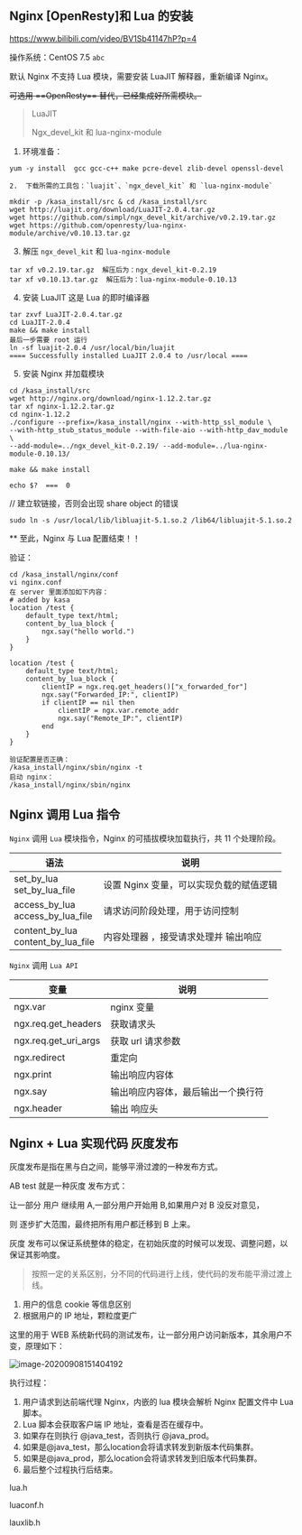 ##  Nginx [OpenResty]和 Lua 的安装

https://www.bilibili.com/video/BV1Sb41147hP?p=4

操作系统：CentOS 7.5  ```abc```

默认 Nginx 不支持 Lua 模块，需要安装 LuaJIT 解释器，重新编译 Nginx。

~~可选用 ==OpenResty== 替代，已经集成好所需模块。~~

>  LuaJIT
>
> Ngx_devel_kit 和 lua-nginx-module

1. 环境准备：

```shell
yum -y install  gcc gcc-c++ make pcre-devel zlib-devel openssl-devel
```

	2.  下载所需的工具包：`luajit`、`ngx_devel_kit` 和 `lua-nginx-module`

```shell
mkdir -p /kasa_install/src & cd /kasa_install/src
wget http://luajit.org/download/LuaJIT-2.0.4.tar.gz
wget https://github.com/simpl/ngx_devel_kit/archive/v0.2.19.tar.gz
wget https://github.com/openresty/lua-nginx-module/archive/v0.10.13.tar.gz
```

3.  解压 `ngx_devel_kit` 和 `lua-nginx-module`

```
tar xf v0.2.19.tar.gz  解压后为：ngx_devel_kit-0.2.19
tar xf v0.10.13.tar.gz  解压后为：lua-nginx-module-0.10.13
```

4.  安装 LuaJIT 这是 Lua 的即时编译器

```
tar zxvf LuaJIT-2.0.4.tar.gz
cd LuaJIT-2.0.4
make && make install
最后一步需要 root 运行
ln -sf luajit-2.0.4 /usr/local/bin/luajit
==== Successfully installed LuaJIT 2.0.4 to /usr/local ====
```

5.  安装 Nginx 并加载模块

```
cd /kasa_install/src
wget http://nginx.org/download/nginx-1.12.2.tar.gz
tar xf nginx-1.12.2.tar.gz
cd nginx-1.12.2
./configure --prefix=/kasa_install/nginx --with-http_ssl_module \
--with-http_stub_status_module --with-file-aio --with-http_dav_module \
--add-module=../ngx_devel_kit-0.2.19/ --add-module=../lua-nginx-module-0.10.13/

make && make install

echo $?  ===  0
```

// 建立软链接，否则会出现 share object 的错误

```
sudo ln -s /usr/local/lib/libluajit-5.1.so.2 /lib64/libluajit-5.1.so.2
```

**   至此，Nginx 与 Lua 配置结束！！

验证：

```
cd /kasa_install/nginx/conf
vi nginx.conf
在 server 里面添加如下内容：
# added by kasa
location /test {
	default_type text/html;
	content_by_lua_block {
		ngx.say("hello world.")
	}
}

location /test {
	default_type text/html;
	content_by_lua_block {
		clientIP = ngx.req.get_headers()["x_forwarded_for"]
		ngx.say("Forwarded_IP:", clientIP)
		if clientIP == nil then
			clientIP = ngx.var.remote_addr
			ngx.say("Remote_IP:", clientIP)
		end
	}
}

验证配置是否正确：
/kasa_install/nginx/sbin/nginx -t
启动 nginx：
/kasa_install/nginx/sbin/nginx
```

##  Nginx 调用 Lua 指令

`Nginx` 调用 `Lua` 模块指令，Nginx 的可插拔模块加载执行，共 11 个处理阶段。

| 语法                                    | 说明                                    |
| --------------------------------------- | --------------------------------------- |
| set_by_lua<br />set_by_lua_file         | 设置 Nginx 变量，可以实现负载的赋值逻辑 |
| access_by_lua<br />access_by_lua_file   | 请求访问阶段处理，用于访问控制          |
| content_by_lua<br />content_by_lua_file | 内容处理器 ，接受请求处理并 输出响应    |

`Nginx` 调用 `Lua API`

| 变量                 | 说明                               |
| -------------------- | ---------------------------------- |
| ngx.var              | nginx  变量                        |
| ngx.req.get_headers  | 获取请求头                         |
| ngx.req.get_uri_args | 获取 url 请求参数                  |
| ngx.redirect         | 重定向                             |
| ngx.print            | 输出响应内容体                     |
| ngx.say              | 输出响应内容体，最后输出一个换行符 |
| ngx.header           | 输出 响应头                        |

##  Nginx + Lua  实现代码 灰度发布

灰度发布是指在黑与白之间，能够平滑过渡的一种发布方式。

AB test 就是一种灰度 发布方式：

让一部分 用户 继续用 A,一部分用户开始用  B,如果用户对 B 没反对意见，

则 逐步扩大范围，最终把所有用户都迁移到 B 上来。

灰度 发布可以保证系统整体的稳定，在初始灰度的时候可以发现、调整问题，以保证其影响度。

>  按照一定的关系区别，分不同的代码进行上线，使代码的发布能平滑过渡上线。

1. 用户的信息 cookie 等信息区别
2. 根据用户的 IP 地址，颗粒度更广

这里的用于 WEB 系统新代码的测试发布，让一部分用户访问新版本，其余用户不变，原理如下：

![image-20200908151404192](C:\Users\hds\AppData\Roaming\Typora\typora-user-images\image-20200908151404192.png)

执行过程：

1. 用户请求到达前端代理 Nginx，内嵌的 lua 模块会解析 Nginx 配置文件中 Lua 脚本。
2. Lua 脚本会获取客户端 IP 地址，查看是否在缓存中。
3. 如果存在则执行 @java_test，否则执行 @java_prod。
4. 如果是@java_test，那么location会将请求转发到新版本代码集群。
5. 如果是@java_prod，那么location会将请求转发到旧版本代码集群。
6. 最后整个过程执行后结束。





lua.h

luaconf.h

lauxlib.h